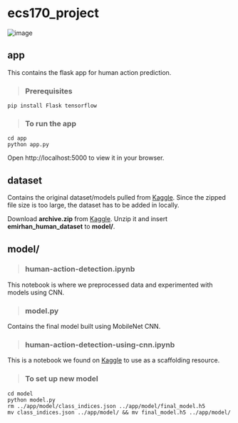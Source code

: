 # ecs170_project
![image](https://github.com/zhxu33/ecs170_project/assets/77419802/e7154bd6-84f9-4568-be4c-82f8f5ea081f)

## app
This contains the flask app for human action prediction.

> ### Prerequisites
```
pip install Flask tensorflow
```

> ### To run the app
```
cd app
python app.py
```
Open http://localhost:5000 to view it in your browser.

## dataset
Contains the original dataset/models pulled from [Kaggle](https://www.kaggle.com/datasets/emirhanai/human-action-detection-artificial-intelligence/data). Since the zipped file size is too large, the dataset has to be added in locally.

Download **archive.zip** from [Kaggle](https://www.kaggle.com/datasets/emirhanai/human-action-detection-artificial-intelligence/data). Unzip it and insert **emirhan_human_dataset** to **model/**.

## model/

> ### human-action-detection.ipynb
This notebook is where we preprocessed data and experimented with models using CNN.

> ### model.py
Contains the final model built using MobileNet CNN.

> ### human-action-detection-using-cnn.ipynb
This is a notebook we found on [Kaggle](https://www.kaggle.com/datasets/emirhanai/) to use as a scaffolding resource.

> ### To set up new model
```
cd model
python model.py
rm ../app/model/class_indices.json ../app/model/final_model.h5
mv class_indices.json ../app/model/ && mv final_model.h5 ../app/model/
```
